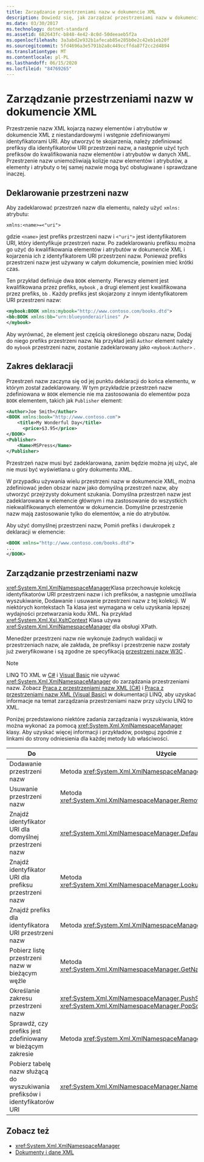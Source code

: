 ```yaml
---
title: Zarządzanie przestrzeniami nazw w dokumencie XML
description: Dowiedz się, jak zarządzać przestrzeniami nazw w dokumencie XML. Przestrzenie nazw XML kojarzą nazwy elementów i atrybutów w dokumencie XML z niestandardowymi i wstępnie zdefiniowanymi identyfikatorami URI.
ms.date: 03/30/2017
ms.technology: dotnet-standard
ms.assetid: 682643fc-b848-4e42-8c0d-50deeaeb5f2a
ms.openlocfilehash: 3a3abd2e932b1afecab85e285b0e2c42eb1eb20f
ms.sourcegitcommit: 5fd4696a3e5791b2a8c449ccffda87f2cc2d4894
ms.translationtype: MT
ms.contentlocale: pl-PL
ms.lasthandoff: 06/15/2020
ms.locfileid: "84769265"
---
```

# <a name="managing-namespaces-in-an-xml-document"></a>Zarządzanie przestrzeniami nazw w dokumencie XML
Przestrzenie nazw XML kojarzą nazwy elementów i atrybutów w dokumencie XML z niestandardowymi i wstępnie zdefiniowanymi identyfikatorami URI. Aby utworzyć te skojarzenia, należy zdefiniować prefiksy dla identyfikatorów URI przestrzeni nazw, a następnie użyć tych prefiksów do kwalifikowania nazw elementów i atrybutów w danych XML. Przestrzenie nazw uniemożliwiają kolizje nazw elementów i atrybutów, a elementy i atrybuty o tej samej nazwie mogą być obsługiwane i sprawdzane inaczej.  
  
<a name="declare"></a>
## <a name="declaring-namespaces"></a>Deklarowanie przestrzeni nazw  
 Aby zadeklarować przestrzeń nazw dla elementu, należy użyć `xmlns:` atrybutu:  
  
 `xmlns:<name>=<"uri">`  
  
 gdzie `<name>` jest prefiks przestrzeni nazw i `<"uri">` jest identyfikatorem URI, który identyfikuje przestrzeń nazw. Po zadeklarowaniu prefiksu można go użyć do kwalifikowania elementów i atrybutów w dokumencie XML i kojarzenia ich z identyfikatorem URI przestrzeni nazw. Ponieważ prefiks przestrzeni nazw jest używany w całym dokumencie, powinien mieć krótki czas.  
  
 Ten przykład definiuje dwa `BOOK` elementy. Pierwszy element jest kwalifikowana przez prefiks, `mybook` , a drugi element jest kwalifikowana przez prefiks, `bb` . Każdy prefiks jest skojarzony z innym identyfikatorem URI przestrzeni nazw:  
  
```xml  
<mybook:BOOK xmlns:mybook="http://www.contoso.com/books.dtd">  
<bb:BOOK xmlns:bb="urn:blueyonderairlines" />
</mybook>
```  
  
 Aby wyrównać, że element jest częścią określonego obszaru nazw, Dodaj do niego prefiks przestrzeni nazw. Na przykład jeśli `Author` element należy do `mybook` przestrzeni nazw, zostanie zadeklarowany jako `<mybook:Author>` .  
  
<a name="scope"></a>
## <a name="declaration-scope"></a>Zakres deklaracji  
 Przestrzeń nazw zaczyna się od jej punktu deklaracji do końca elementu, w którym został zadeklarowany. W tym przykładzie przestrzeń nazw zdefiniowana w `BOOK` elemencie nie ma zastosowania do elementów poza `BOOK` elementem, takich jak `Publisher` element:  
  
```xml  
<Author>Joe Smith</Author>  
<BOOK xmlns:book="http://www.contoso.com">  
    <title>My Wonderful Day</title>  
      <price>$3.95</price>  
</BOOK>  
<Publisher>  
    <Name>MSPress</Name>  
</Publisher>  
```  
  
 Przestrzeń nazw musi być zadeklarowana, zanim będzie można jej użyć, ale nie musi być wyświetlana u góry dokumentu XML.  
  
 W przypadku używania wielu przestrzeni nazw w dokumencie XML, można zdefiniować jeden obszar nazw jako domyślną przestrzeń nazw, aby utworzyć przejrzysty dokument szukania. Domyślna przestrzeń nazw jest zadeklarowana w elemencie głównym i ma zastosowanie do wszystkich niekwalifikowanych elementów w dokumencie. Domyślne przestrzenie nazw mają zastosowanie tylko do elementów, a nie do atrybutów.  
  
 Aby użyć domyślnej przestrzeni nazw, Pomiń prefiks i dwukropek z deklaracji w elemencie:  
  
```xml  
<BOOK xmlns="http://www.contoso.com/books.dtd">  
...
</BOOK>
```  
  
## <a name="managing-namespaces"></a>Zarządzanie przestrzeniami nazw  
 <xref:System.Xml.XmlNamespaceManager>Klasa przechowuje kolekcję identyfikatorów URI przestrzeni nazw i ich prefiksów, a następnie umożliwia wyszukiwanie, Dodawanie i usuwanie przestrzeni nazw z tej kolekcji. W niektórych kontekstach Ta klasa jest wymagana w celu uzyskania lepszej wydajności przetwarzania kodu XML. Na przykład <xref:System.Xml.Xsl.XsltContext> Klasa używa <xref:System.Xml.XmlNamespaceManager> dla obsługi XPath.  
  
 Menedżer przestrzeni nazw nie wykonuje żadnych walidacji w przestrzeniach nazw, ale zakłada, że prefiksy i przestrzenie nazw zostały już zweryfikowane i są zgodne ze specyfikacją [przestrzeni nazw W3C](https://www.w3.org/TR/REC-xml-names/) .  
  
> [!NOTE]
> LINQ TO XML w [C#](../../../csharp/programming-guide/concepts/linq/linq-to-xml-overview.md) i [Visual Basic](../../../visual-basic/programming-guide/concepts/linq/linq-to-xml.md) nie używać <xref:System.Xml.XmlNamespaceManager> do zarządzania przestrzeniami nazw. Zobacz [Praca z przestrzeniami nazw XML (C#)](../../../csharp/programming-guide/concepts/linq/namespaces-overview-linq-to-xml.md) i [Praca z przestrzeniami nazw XML (Visual Basic)](../../../visual-basic/programming-guide/concepts/linq/working-with-xml-namespaces.md) w dokumentacji LINQ, aby uzyskać informacje na temat zarządzania przestrzeniami nazw przy użyciu LINQ to XML.  
  
 Poniżej przedstawiono niektóre zadania zarządzania i wyszukiwania, które można wykonać za pomocą <xref:System.Xml.XmlNamespaceManager> klasy. Aby uzyskać więcej informacji i przykładów, postępuj zgodnie z linkami do strony odniesienia dla każdej metody lub właściwości.  
  
|Do|Użycie|  
|--------|---------|  
|Dodawanie przestrzeni nazw|Metoda <xref:System.Xml.XmlNamespaceManager.AddNamespace%2A>|  
|Usuwanie przestrzeni nazw|Metoda <xref:System.Xml.XmlNamespaceManager.RemoveNamespace%2A>|  
|Znajdź identyfikator URI dla domyślnej przestrzeni nazw|<xref:System.Xml.XmlNamespaceManager.DefaultNamespace%2A>wartość|  
|Znajdź identyfikator URI dla prefiksu przestrzeni nazw|Metoda <xref:System.Xml.XmlNamespaceManager.LookupNamespace%2A>|  
|Znajdź prefiks dla identyfikatora URI przestrzeni nazw|Metoda <xref:System.Xml.XmlNamespaceManager.LookupPrefix%2A>|  
|Pobierz listę przestrzeni nazw w bieżącym węźle|Metoda <xref:System.Xml.XmlNamespaceManager.GetNamespacesInScope%2A>|  
|Określanie zakresu przestrzeni nazw|<xref:System.Xml.XmlNamespaceManager.PushScope%2A>i <xref:System.Xml.XmlNamespaceManager.PopScope%2A> metody|  
|Sprawdź, czy prefiks jest zdefiniowany w bieżącym zakresie|Metoda <xref:System.Xml.XmlNamespaceManager.HasNamespace%2A>|  
|Pobierz tabelę nazw służącą do wyszukiwania prefiksów i identyfikatorów URI|<xref:System.Xml.XmlNamespaceManager.NameTable%2A>wartość|  
  
## <a name="see-also"></a>Zobacz też

- <xref:System.Xml.XmlNamespaceManager>
- [Dokumenty i dane XML](index.md)
